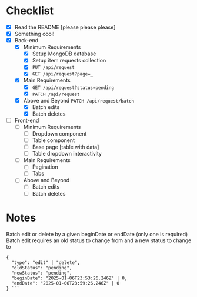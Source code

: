 # Checklist

<!-- Make sure you fill out this checklist with what you've done before submitting! -->

- [x] Read the README [please please please]
- [x] Something cool!
- [x] Back-end
  - [x] Minimum Requirements
    - [x] Setup MongoDB database
    - [x] Setup item requests collection
    - [x] `PUT /api/request`
    - [x] `GET /api/request?page=_`
  - [x] Main Requirements
    - [x] `GET /api/request?status=pending`
    - [x] `PATCH /api/request`
  - [x] Above and Beyond `PATCH /api/request/batch`
    - [x] Batch edits
    - [x] Batch deletes
- [ ] Front-end
  - [ ] Minimum Requirements
    - [ ] Dropdown component
    - [ ] Table component
    - [ ] Base page [table with data]
    - [ ] Table dropdown interactivity
  - [ ] Main Requirements
    - [ ] Pagination
    - [ ] Tabs
  - [ ] Above and Beyond
    - [ ] Batch edits
    - [ ] Batch deletes

# Notes

<!-- Notes go here -->
Batch edit or delete by a given beginDate or endDate (only one is required)
Batch edit requires an old status to change from and a new status to change to
```
{
  "type": "edit" | "delete",
  "oldStatus": "pending",
  "newStatus": "pending",
  "beginDate": "2025-01-06T23:53:26.246Z" | 0,
  "endDate": "2025-01-06T23:59:26.246Z" | 0
} ```